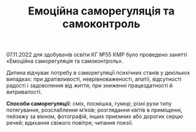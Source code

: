 ﻿---
title: Емоційна саморегуляція та самоконтроль
---

07.11.2022 для здобувачів освіти КГ №55 КМР було проведено занятті «Емоційна саморегуляція та самоконтроль».

Дитина відчуває потребу в саморегуляції психічних станів у декількох випадках: при дратівливості, неврівноваженості, апатії, відсутності радості і задоволення від життя; при зниженні працездатності й витривалості.

**Способи саморегуляції:** сміх, посмішка, гумор; різні рухи типу потягування, розслаблення м’язів; розглядання квітів в приміщенні, пейзажу за вікном, фотографій, інших приємних або дорогих серцю речей; вдихання свіжого повітря; читання поезії.

<slideshow />
